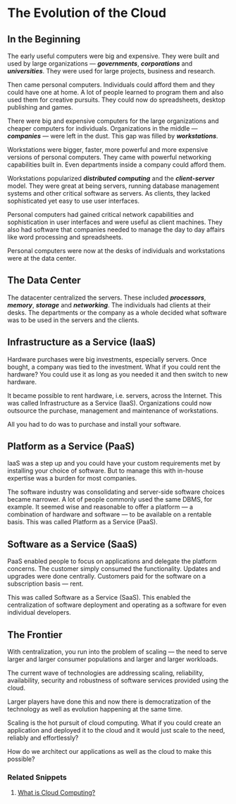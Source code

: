 # The Evolution of the Cloud

## In the Beginning

The early useful computers were big and expensive.  They were built and used by large organizations — ***governments***, ***corporations*** and ***universities***.  They were used for large projects, business and research.

Then came personal computers.  Individuals could afford them and they could have one at home.  A lot of people learned to program them and also used them for creative pursuits.  They could now do spreadsheets, desktop publishing and games.

There were big and expensive computers for the large organizations and  cheaper computers for individuals.  Organizations in the middle — ***companies*** — were left in the dust.  This gap was filled by ***workstations***.

Workstations were bigger, faster, more powerful and more expensive versions of personal computers.  They came with powerful networking capabilities built in.  Even departments inside a company could afford them.

Workstations popularized ***distributed computing*** and the ***client-server*** model.  They were great at being servers, running database management systems and other critical software as servers.  As clients, they lacked sophisticated yet easy to use user interfaces.

Personal computers had gained critical network capabilities and sophistication in user interfaces and were useful as client machines.  They also had software that companies needed to manage the day to day affairs like word processing and spreadsheets.

Personal computers were now at the desks of individuals and workstations were at the data center.

## The Data Center

The datacenter centralized the servers.  These included ***processors***, ***memory***, ***storage*** and ***networking***.  The individuals had clients at their desks.  The departments or the company as a whole decided what software was to be used in the servers and the clients.

## Infrastructure as a Service (IaaS)

Hardware purchases were big investments, especially servers.  Once bought, a company was tied to the investment.  What if you could rent the hardware?  You could use it as long as you needed it and then switch to new hardware.

It became possible to rent hardware, i.e. servers, across the Internet.  This was called Infrastructure as a Service (IaaS).  Organizations could now outsource the purchase, management and maintenance of workstations.

All you had to do was to purchase and install your software.

## Platform as a Service (PaaS)

IaaS was a step up and you could have your custom requirements met by installing your choice of software.  But to manage this with in-house expertise was a burden for most companies.

The software industry was consolidating and server-side software choices became narrower.  A lot of people commonly used the same DBMS, for example.  It seemed wise and reasonable to offer a platform — a combination of hardware and software — to be available on a rentable basis.  This was called Platform as a Service (PaaS). 

## Software as a Service (SaaS)

PaaS enabled people to focus on applications and delegate the platform concerns.   The customer simply consumed the functionality. Updates and upgrades were done centrally.  Customers paid for the software on a subscription basis — rent.

This was called Software as a Service (SaaS).  This enabled the centralization of software deployment and operating as a software for even individual developers.

## The Frontier

With centralization, you run into the problem of scaling — the need to serve larger and larger consumer populations and larger and larger workloads.

The current wave of technologies are addressing scaling, reliability, availability, security and robustness of software services provided using the cloud.

Larger players have done this and now there is democratization of the technology as well as evolution happening at the same time.

Scaling is the hot pursuit of cloud computing.  What if you could create an application and deployed it to the cloud and it would just scale to the need, reliably and effortlessly?

How do we architect our applications as well as the cloud to make this possible?

### Related Snippets

1. [What is Cloud Computing?](https://cloudsnippets.io/2020/06/27/what-is-cloud-computing/)
